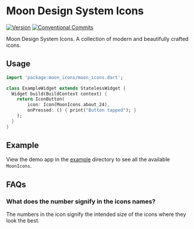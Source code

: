 # Moon Design System Icons

[![Version](https://img.shields.io/pub/v/moon_icons.svg)](https://pub.dev/packages/moon_icons) [![Conventional Commits](https://img.shields.io/badge/Conventional%20Commits-1.0.0-%23FE5196?logo=conventionalcommits&logoColor=white)](https://conventionalcommits.org) 

Moon Design System Icons. A collection of modern and beautifully crafted icons. 

## Usage

```dart
import 'package:moon_icons/moon_icons.dart';

class ExampleWidget extends StatelessWidget {
  Widget build(BuildContext context) {
    return IconButton(
        icon: Icon(MoonIcons.about_24),
        onPressed: () { print("Button tapped"); }
    );
  }
}
```
## Example

View the demo app in the [example](https://github.com/coingaming/moon_flutter_icons/tree/main/example) directory to see all the available `MoonIcons`.

## FAQs

### What does the number signify in the icons names?

The numbers in the icon signify the intended size of the icons where they look the best.
